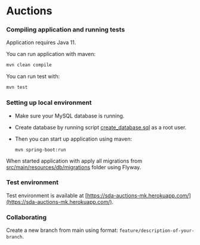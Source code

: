 # Auctions

### Compiling application and running tests
Application requires Java 11.

You can run application with maven:

```java
mvn clean compile
```

You can run test with:
```java
mvn test
```


### Setting up local environment

* Make sure your MySQL database is running.
* Create database by running script [create_database.sql](src/main/resources/db/create_database.sql) as a root user.

* Then you can start up application using maven:
  ```
  mvn spring-boot:run
  ```



When started application with apply all migrations from [src/main/resources/db/migrations](src/main/resources/db/migrations) folder using Flyway.


### Test environment
Test environment is available at [https://sda-auctions-mk.herokuapp.com/](https://sda-auctions-mk.herokuapp.com/).


### Collaborating
Create a new branch from main using format: `feature/description-of-your-branch`.


